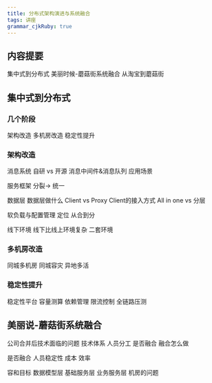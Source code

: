 ```yaml
---
title: 分布式架构演进与系统融合
tags: 讲座
grammar_cjkRuby: true
---
```


## 内容提要
集中式到分布式
美丽时候-蘑菇街系统融合
从淘宝到蘑菇街

## 集中式到分布式
### 几个阶段
架构改造
多机房改造
稳定性提升

### 架构改造
消息系统
    自研 vs 开源
    消息中间件&消息队列
    应用场景
    
服务框架
    分裂-> 统一
    
数据层
    数据层做什么
    Client vs Proxy
    Client的接入方式
    All in one vs 分层
    
软负载与配置管理
    定位
    从合到分
    
线下环境
    线下比线上环境复杂
    二套环境
    
### 多机房改造
同城多机房
同城容灾
异地多活

### 稳定性提升

稳定性平台
    容量测算
    依赖管理
    限流控制
全链路压测

## 美丽说-蘑菇街系统融合
公司合并后技术面临的问题
    技术体系
    人员分工
    是否融合
    融合怎么做
    
是否融合
    人员稳定性
    成本
    效率
    
容和目标
    数据模型层
    基础服务层
    业务服务层
    机房的问题
    

    
    
